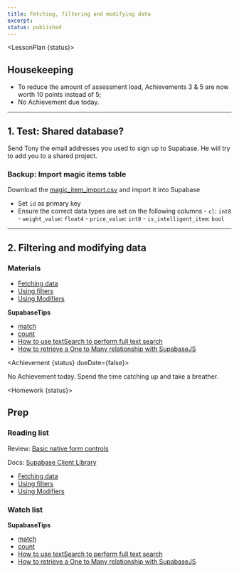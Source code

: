 ```yaml
---
title: Fetching, filtering and modifying data
excerpt: 
status: published
---
```

<script>
	import Homework from "$lib/components/Homework.svelte";
	import LessonPlan from "$lib/components/LessonPlan.svelte";
	import LabTime from "$lib/components/LabTime.svelte";
	import Achievement from "$lib/components/Achievement.svelte";
</script>


<LessonPlan {status}>

## Housekeeping
- To reduce the amount of assessment load, Achievements 3 & 5 are now worth 10 points instead of 5;
- No Achievement due today.

---

## 1. Test: Shared database?
Send Tony the email addresses you used to sign up to Supabase. He will try to add you to a shared project.

### Backup: Import magic items table
Download the [magic_item_import.csv](/files/magic_item_import.csv) and import it into Supabase
- Set `id` as primary key
- Ensure the correct data types are set on the following columns
		- `cl`: `int8`
		- `weight_value`: `float4`
		- `price_value`: `int8`
		- `is_intelligent_item`: `bool`

---

## 2. Filtering and modifying data
### Materials
- [Fetching data](https://supabase.com/docs/reference/javascript/select)
- [Using filters](https://supabase.com/docs/reference/javascript/using-filters)
- [Using Modifiers](https://supabase.com/docs/reference/javascript/db-modifiers-select)

**SupabaseTips**
- [match](https://www.youtube.com/watch?v=Jx8unDjLaKg)
- [count](https://www.youtube.com/watch?v=51ChVycS__k)
- [How to use textSearch to perform full text search](https://www.youtube.com/watch?v=b-mgca_2Oe4)
- [How to retrieve a One to Many relationship with SupabaseJS](https://www.youtube.com/watch?v=_GQJa3xAfJ4)


</LessonPlan>

<Achievement {status} dueDate={false}>

No Achievement today. Spend the time catching up and take a breather.

</Achievement>

<Homework {status}>

## Prep
### Reading list
Review: [Basic native form controls](https://developer.mozilla.org/en-US/docs/Learn/Forms/Basic_native_form_controls)

Docs: [Supabase Client Library](https://supabase.com/docs/reference/javascript/installing)
- [Fetching data](https://supabase.com/docs/reference/javascript/select)
- [Using filters](https://supabase.com/docs/reference/javascript/using-filters)
- [Using Modifiers](https://supabase.com/docs/reference/javascript/db-modifiers-select)

### Watch list
**SupabaseTips**
- [match](https://www.youtube.com/watch?v=Jx8unDjLaKg)
- [count](https://www.youtube.com/watch?v=51ChVycS__k)
- [How to use textSearch to perform full text search](https://www.youtube.com/watch?v=b-mgca_2Oe4)
- [How to retrieve a One to Many relationship with SupabaseJS](https://www.youtube.com/watch?v=_GQJa3xAfJ4)

</Homework>